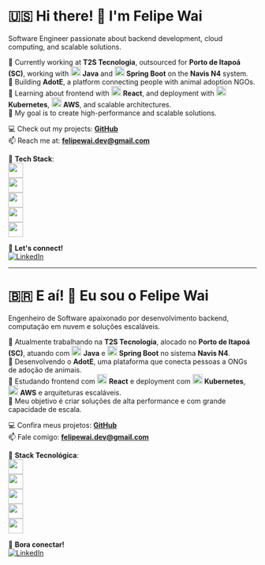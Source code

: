 # 🇺🇸 Hi there! 👋 I'm Felipe Wai  

Software Engineer passionate about backend development, cloud computing, and scalable solutions.  

🚢 Currently working at **T2S Tecnologia**, outsourced for **Porto de Itapoá (SC)**, working with <img src="https://cdn.jsdelivr.net/gh/devicons/devicon/icons/java/java-original.svg" width="20"/> **Java** and <img src="https://cdn.jsdelivr.net/gh/devicons/devicon/icons/spring/spring-original.svg" width="20"/> **Spring Boot** on the **Navis N4** system.  
🔭 Building **AdotE**, a platform connecting people with animal adoption NGOs.  
🌱 Learning about frontend with <img src="https://cdn.jsdelivr.net/gh/devicons/devicon/icons/react/react-original.svg" width="20"/> **React**, and deployment with <img src="https://cdn.jsdelivr.net/gh/devicons/devicon/icons/kubernetes/kubernetes-plain.svg" width="20"/> **Kubernetes**, <img src="https://cdn.jsdelivr.net/gh/devicons/devicon/icons/amazonwebservices/amazonwebservices-original.svg" width="20"/> **AWS**, and scalable architectures.  
🎯 My goal is to create high-performance and scalable solutions.  

💻 Check out my projects: **[GitHub](https://github.com/FelipeWai)**  
📫 Reach me at: **felipewai.dev@gmail.com**  

🚀 **Tech Stack**:  
<img src="https://cdn.jsdelivr.net/gh/devicons/devicon/icons/java/java-original.svg" width="30"/>  
<img src="https://cdn.jsdelivr.net/gh/devicons/devicon/icons/spring/spring-original.svg" width="30"/>  
<img src="https://cdn.jsdelivr.net/gh/devicons/devicon/icons/postgresql/postgresql-original.svg" width="30"/>  
<img src="https://cdn.jsdelivr.net/gh/devicons/devicon/icons/amazonwebservices/amazonwebservices-original.svg" width="30"/>  
<img src="https://cdn.jsdelivr.net/gh/devicons/devicon/icons/docker/docker-original.svg" width="30"/>

📲 **Let's connect!**  
[![LinkedIn](https://img.shields.io/badge/LinkedIn-FelipeWai-blue?logo=linkedin)](https://www.linkedin.com/in/felipewai/)  

---

# 🇧🇷 E aí! 👋 Eu sou o Felipe Wai  

Engenheiro de Software apaixonado por desenvolvimento backend, computação em nuvem e soluções escaláveis.  

🚢 Atualmente trabalhando na **T2S Tecnologia**, alocado no **Porto de Itapoá (SC)**, atuando com <img src="https://cdn.jsdelivr.net/gh/devicons/devicon/icons/java/java-original.svg" width="20"/> **Java** e <img src="https://cdn.jsdelivr.net/gh/devicons/devicon/icons/spring/spring-original.svg" width="20"/> **Spring Boot** no sistema **Navis N4**.  
🔭 Desenvolvendo o **AdotE**, uma plataforma que conecta pessoas a ONGs de adoção de animais.  
🌱 Estudando frontend com <img src="https://cdn.jsdelivr.net/gh/devicons/devicon/icons/react/react-original.svg" width="20"/> **React** e deployment com <img src="https://cdn.jsdelivr.net/gh/devicons/devicon/icons/kubernetes/kubernetes-plain.svg" width="20"/> **Kubernetes**, <img src="https://cdn.jsdelivr.net/gh/devicons/devicon/icons/amazonwebservices/amazonwebservices-original.svg" width="20"/> **AWS** e arquiteturas escaláveis.  
🎯 Meu objetivo é criar soluções de alta performance e com grande capacidade de escala.  

💻 Confira meus projetos: **[GitHub](https://github.com/FelipeWai)**  
📫 Fale comigo: **felipewai.dev@gmail.com**  

🚀 **Stack Tecnológica**:  
<img src="https://cdn.jsdelivr.net/gh/devicons/devicon/icons/java/java-original.svg" width="30"/>  
<img src="https://cdn.jsdelivr.net/gh/devicons/devicon/icons/spring/spring-original.svg" width="30"/>  
<img src="https://cdn.jsdelivr.net/gh/devicons/devicon/icons/postgresql/postgresql-original.svg" width="30"/>  
<img src="https://cdn.jsdelivr.net/gh/devicons/devicon/icons/amazonwebservices/amazonwebservices-original.svg" width="30"/>  
<img src="https://cdn.jsdelivr.net/gh/devicons/devicon/icons/docker/docker-original.svg" width="30"/>

📲 **Bora conectar!**  
[![LinkedIn](https://img.shields.io/badge/LinkedIn-FelipeWai-blue?logo=linkedin)](https://www.linkedin.com/in/felipewai/)
